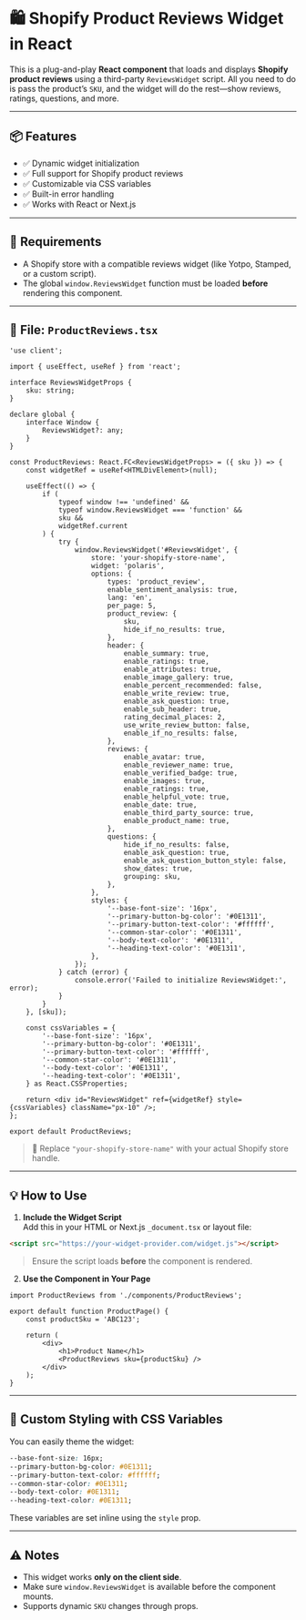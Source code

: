 
# 🛍️ Shopify Product Reviews Widget in React

This is a plug-and-play **React component** that loads and displays **Shopify product reviews** using a third-party `ReviewsWidget` script. All you need to do is pass the product’s `SKU`, and the widget will do the rest—show reviews, ratings, questions, and more.

---

## 📦 Features

- ✅ Dynamic widget initialization
- ✅ Full support for Shopify product reviews
- ✅ Customizable via CSS variables
- ✅ Built-in error handling
- ✅ Works with React or Next.js

---

## 🔧 Requirements

- A Shopify store with a compatible reviews widget (like Yotpo, Stamped, or a custom script).
- The global `window.ReviewsWidget` function must be loaded **before** rendering this component.

---

## 📁 File: `ProductReviews.tsx`

```tsx
'use client';

import { useEffect, useRef } from 'react';

interface ReviewsWidgetProps {
    sku: string;
}

declare global {
    interface Window {
        ReviewsWidget?: any;
    }
}

const ProductReviews: React.FC<ReviewsWidgetProps> = ({ sku }) => {
    const widgetRef = useRef<HTMLDivElement>(null);

    useEffect(() => {
        if (
            typeof window !== 'undefined' &&
            typeof window.ReviewsWidget === 'function' &&
            sku &&
            widgetRef.current
        ) {
            try {
                window.ReviewsWidget('#ReviewsWidget', {
                    store: 'your-shopify-store-name',
                    widget: 'polaris',
                    options: {
                        types: 'product_review',
                        enable_sentiment_analysis: true,
                        lang: 'en',
                        per_page: 5,
                        product_review: {
                            sku,
                            hide_if_no_results: true,
                        },
                        header: {
                            enable_summary: true,
                            enable_ratings: true,
                            enable_attributes: true,
                            enable_image_gallery: true,
                            enable_percent_recommended: false,
                            enable_write_review: true,
                            enable_ask_question: true,
                            enable_sub_header: true,
                            rating_decimal_places: 2,
                            use_write_review_button: false,
                            enable_if_no_results: false,
                        },
                        reviews: {
                            enable_avatar: true,
                            enable_reviewer_name: true,
                            enable_verified_badge: true,
                            enable_images: true,
                            enable_ratings: true,
                            enable_helpful_vote: true,
                            enable_date: true,
                            enable_third_party_source: true,
                            enable_product_name: true,
                        },
                        questions: {
                            hide_if_no_results: false,
                            enable_ask_question: true,
                            enable_ask_question_button_style: false,
                            show_dates: true,
                            grouping: sku,
                        },
                    },
                    styles: {
                        '--base-font-size': '16px',
                        '--primary-button-bg-color': '#0E1311',
                        '--primary-button-text-color': '#ffffff',
                        '--common-star-color': '#0E1311',
                        '--body-text-color': '#0E1311',
                        '--heading-text-color': '#0E1311',
                    },
                });
            } catch (error) {
                console.error('Failed to initialize ReviewsWidget:', error);
            }
        }
    }, [sku]);

    const cssVariables = {
        '--base-font-size': '16px',
        '--primary-button-bg-color': '#0E1311',
        '--primary-button-text-color': '#ffffff',
        '--common-star-color': '#0E1311',
        '--body-text-color': '#0E1311',
        '--heading-text-color': '#0E1311',
    } as React.CSSProperties;

    return <div id="ReviewsWidget" ref={widgetRef} style={cssVariables} className="px-10" />;
};

export default ProductReviews;
```

> 🔁 Replace `"your-shopify-store-name"` with your actual Shopify store handle.

---

## 💡 How to Use

1. **Include the Widget Script**  
   Add this in your HTML or Next.js `_document.tsx` or layout file:

```html
<script src="https://your-widget-provider.com/widget.js"></script>
```

> Ensure the script loads **before** the component is rendered.

2. **Use the Component in Your Page**

```tsx
import ProductReviews from './components/ProductReviews';

export default function ProductPage() {
    const productSku = 'ABC123';

    return (
        <div>
            <h1>Product Name</h1>
            <ProductReviews sku={productSku} />
        </div>
    );
}
```

---

## 🎨 Custom Styling with CSS Variables

You can easily theme the widget:

```css
--base-font-size: 16px;
--primary-button-bg-color: #0E1311;
--primary-button-text-color: #ffffff;
--common-star-color: #0E1311;
--body-text-color: #0E1311;
--heading-text-color: #0E1311;
```

These variables are set inline using the `style` prop.

---

## ⚠️ Notes

- This widget works **only on the client side**.
- Make sure `window.ReviewsWidget` is available before the component mounts.
- Supports dynamic `SKU` changes through props.
